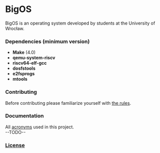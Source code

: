 # BigOS   
BigOS is an operating system developed by students at the University of Wrocław.  

### Dependencies (minimum version)  
- **Make** (4.0)  
- **qemu-system-riscv**  
- **riscv64-elf-gcc**  
- **dosfstools**
- **e2fsprogs**
- **mtools**

### Contributing  
Before contributing please familiarize yourself with [the rules](Markdown/contributing_rules.md).  

### Documentation
All [acronyms](Markdown/acronyms.md) used in this project.  
--TODO--
### [License](LICENSE)

